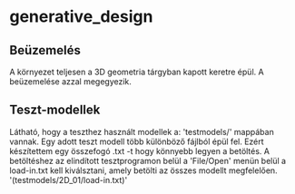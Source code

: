 # generative_design

## Beüzemelés

A környezet teljesen a 3D geometria tárgyban kapott keretre épül. A beüzemelése azzal megegyezik.

## Teszt-modellek

Látható, hogy a teszthez használt modellek a: 'testmodels/' mappában vannak. Egy adott teszt modell több különböző fájlból épül fel. Ezért készítettem egy összefogó .txt -t hogy könnyebb legyen a betöltés.
A betöltéshez az elindított tesztprogramon belül a 'File/Open' menün belül a load-in.txt kell kiválsztani, amely betölti az összes modellt megfelelően. '(testmodels/2D_01/load-in.txt)'